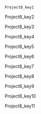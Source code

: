 ```ngMeta
Project8_key1
```

Project8_key2


Project8_key3


Project8_key4


Project8_key5


Project8_key6


Project8_key7


Project8_key8


Project8_key9


Project8_key10


Project8_key11
